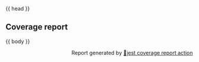 {{ head }}

## Coverage report

{{ body }}

<p align="right">Report generated by <a href="https://github.com/ArtiomTr/jest-coverage-report-action">🧪jest coverage report action</a></p>
